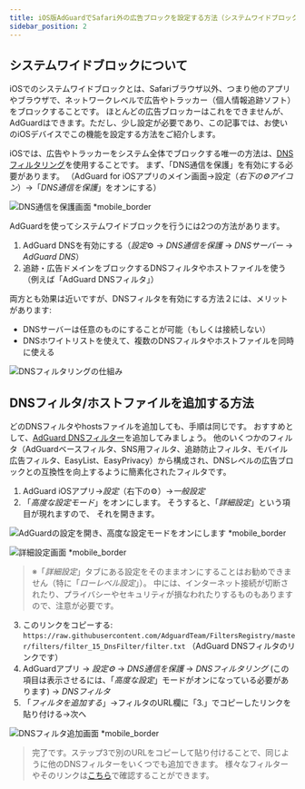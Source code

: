```yaml
---
title: iOS版AdGuardでSafari外の広告ブロックを設定する方法（システムワイドブロック）
sidebar_position: 2
---
```


## システムワイドブロックについて

iOSでのシステムワイドブロックとは、Safariブラウザ以外、つまり他のアプリやブラウザで、ネットワークレベルで広告やトラッカー（個人情報追跡ソフト）をブロックすることです。 ほとんどの広告ブロッカーはこれをできませんが、AdGuardはできます。ただし、少し設定が必要であり、この記事では、お使いのiOSデバイスでこの機能を設定する方法をご紹介します。

iOSでは、広告やトラッカーをシステム全体でブロックする唯一の方法は、[DNSフィルタリング](https://adguard-dns.io/kb/general/dns-filtering/)を使用することです。 まず、「DNS通信を保護」を有効にする必要があります。 （AdGuard for iOSアプリのメイン画面→設定（*右下の⚙アイコン*）→「*DNS通信を保護*」をオンにする）

![DNS通信を保護画面 *mobile_border](https://cdn.adguard.com/public/Adguard/Blog/ios_dns_protection_ja.PNG)

AdGuardを使ってシステムワイドブロックを行うには2つの方法があります。

1. AdGuard DNSを有効にする（*設定*⚙ → *DNS通信を保護* → *DNSサーバー* → *AdGuard DNS*）
2. 追跡・広告ドメインをブロックするDNSフィルタやホストファイルを使う（例えば「AdGuard DNSフィルタ」）

両方とも効果は近いですが、DNSフィルタを有効にする方法２には、メリットがあります:

* DNSサーバーは任意のものにすることが可能（もしくは接続しない）
* DNSホワイトリストを使えて、複数のDNSフィルタやホストファイルを同時に使える

![DNSフィルタリングの仕組み](https://cdn.adguard.com/public/Adguard/kb/DNS_filtering/how_dns_filtering_works_ja.png)

## DNSフィルタ/ホストファイルを追加する方法

どのDNSフィルタやhostsファイルを追加しても、手順は同じです。 おすすめとして、[AdGuard DNSフィルター](https://github.com/AdguardTeam/AdguardSDNSFilter)を追加してみましょう。 他のいくつかのフィルタ（AdGuardベースフィルタ、SNS用フィルタ、追跡防止フィルタ、モバイル広告フィルタ、EasyList、EasyPrivacy）から構成され、DNSレベルの広告ブロックとの互換性を向上するように簡素化されたフィルタです。

1. AdGuard iOSアプリ→*設定*（右下の⚙）→*一般設定*
2. 「*高度な設定モード*」をオンにします。 そうすると、「*詳細設定*」という項目が現れますので、 それを開きます。

![AdGuardの設定を開き、高度な設定モードをオンにします *mobile_border](https://cdn.adguard.com/public/Adguard/Release_notes/iOS/v4.0/advanced_mode_ja.jpg)

![詳細設定画面 *mobile_border](https://cdn.adguard.com/public/Adguard/Blog/ios_advanced_settings_ja.PNG)

> ※「*詳細設定*」タブにある設定をそのままオンにすることはお勧めできません（特に「*ローレベル設定*」）。 中には、インターネット接続が切断されたり、プライバシーやセキュリティが損なわれたりするものもありますので、注意が必要です。 　

3. このリンクをコピーする: `https://raw.githubusercontent.com/AdguardTeam/FiltersRegistry/master/filters/filter_15_DnsFilter/filter.txt` （AdGuard DNSフィルタのリンクです）
4. AdGuardアプリ → *設定⚙* → *DNS通信を保護* → *DNSフィルタリング* (この項目は表示させるには、「*高度な設定*」モードがオンになっている必要があります) → *DNSフィルタ*
5. 「*フィルタを追加する*」→フィルタのURL欄に「3.」でコピーしたリンクを貼り付ける→次へ

![DNSフィルタ追加画面 *mobile_border](https://cdn.adguard.com/public/Adguard/Blog/ios_adding_a_filter_ja.PNG)

> 完了です。ステップ3で別のURLをコピーして貼り付けることで、同じように他のDNSフィルターをいくつでも追加できます。 様々なフィルターやそのリンクは[こちら](https://filterlists.com)で確認することができます。
